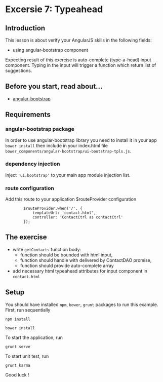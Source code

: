 # Excersie 7: Typeahead

## Introduction

This lesson is about verify your AngularJS skills in the following fields:

* using angular-bootstrap component

Expecting result of this exercise is auto-complete (type-a-head) input component. Typing in the input will trigger a function which return list of suggestions.

## Before you start, read about...
* [angular-bootstrap](http://angular-ui.github.io/bootstrap/)

## Requirements
### angular-bootstrap package

In order to use angular-bootstrap  library you need to install it in your app `bower install` then include in your index.html file `bower_components/angular-bootstrap/ui-bootstrap-tpls.js`.

### dependency injection
Inject `'ui.bootstrap'` to your main app module injection list.

### route configuration

Add this route to your application $routeProvider configuration
```
        $routeProvider.when('/', {
            templateUrl: 'contact.html',
            controller: 'ContactCtrl as contactCtrl'
        });
```

## The exercise

* write `getContacts` function body:
    * function should be bounded with html input,
    * function should handle with delivered by ContactDAO promise,
    * function should provide auto-complete array
* add necessary html typeahead attributes for input component in `contact.html`

## Setup
You should have installed `npm`, `bower`, `grunt`  packages to run this example. First, run sequentially

```
npm install
```

```
bower install
```

To start the application, run

```
grunt serve
```

To start unit test, run

```
grunt karma
```


Good luck !
